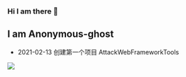 ### Hi I am there 👋

<!--
**Anonymous-ghost/Anonymous-ghost** is a ✨ _special_ ✨ repository because its `README.md` (this file) appears on your GitHub profile.

Here are some ideas to get you started:

- 🔭 I’m currently working on ...
- 🌱 I’m currently learning ...
- 👯 I’m looking to collaborate on ...
- 🤔 I’m looking for help with ...
- 💬 Ask me about ...
- 📫 How to reach me: ...
- 😄 Pronouns: ...
- ⚡ Fun fact: ...
-->
<h2>I am Anonymous-ghost</h2>
<ul>
  <li>2021-02-13 创建第一个项目 AttackWebFrameworkTools</li>
</ul>
<img align="" src="https://github-readme-stats.vercel.app/api?username=Anonymous-ghost&show_icons=true&theme=blueberry" style="max-width:100%;">
